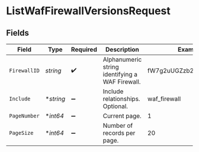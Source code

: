 # ListWafFirewallVersionsRequest


## Fields

| Field                                           | Type                                            | Required                                        | Description                                     | Example                                         |
| ----------------------------------------------- | ----------------------------------------------- | ----------------------------------------------- | ----------------------------------------------- | ----------------------------------------------- |
| `FirewallID`                                    | *string*                                        | :heavy_check_mark:                              | Alphanumeric string identifying a WAF Firewall. | fW7g2uUGZzb2W9Euo4Mo0r                          |
| `Include`                                       | **string*                                       | :heavy_minus_sign:                              | Include relationships. Optional.                | waf_firewall                                    |
| `PageNumber`                                    | **int64*                                        | :heavy_minus_sign:                              | Current page.                                   | 1                                               |
| `PageSize`                                      | **int64*                                        | :heavy_minus_sign:                              | Number of records per page.                     | 20                                              |